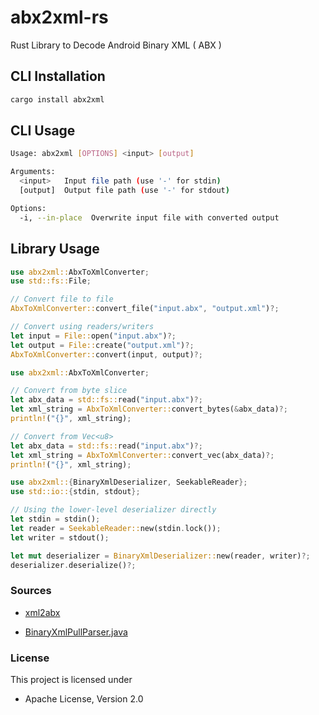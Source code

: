 # abx2xml-rs
Rust Library to Decode Android Binary XML ( ABX )


## CLI Installation
```bash
cargo install abx2xml
```

## CLI Usage
```bash
Usage: abx2xml [OPTIONS] <input> [output]

Arguments:
  <input>   Input file path (use '-' for stdin)
  [output]  Output file path (use '-' for stdout)

Options:
  -i, --in-place  Overwrite input file with converted output
```

## Library Usage

```rust
use abx2xml::AbxToXmlConverter;
use std::fs::File;

// Convert file to file
AbxToXmlConverter::convert_file("input.abx", "output.xml")?;

// Convert using readers/writers
let input = File::open("input.abx")?;
let output = File::create("output.xml")?;
AbxToXmlConverter::convert(input, output)?;
```


```rust
use abx2xml::AbxToXmlConverter;

// Convert from byte slice
let abx_data = std::fs::read("input.abx")?;
let xml_string = AbxToXmlConverter::convert_bytes(&abx_data)?;
println!("{}", xml_string);

// Convert from Vec<u8>
let abx_data = std::fs::read("input.abx")?;
let xml_string = AbxToXmlConverter::convert_vec(abx_data)?;
println!("{}", xml_string);
```

```rust
use abx2xml::{BinaryXmlDeserializer, SeekableReader};
use std::io::{stdin, stdout};

// Using the lower-level deserializer directly
let stdin = stdin();
let reader = SeekableReader::new(stdin.lock());
let writer = stdout();

let mut deserializer = BinaryXmlDeserializer::new(reader, writer)?;
deserializer.deserialize()?;
```

### Sources
- [xml2abx](https://github.com/rhythmcache/xml2abx-rs)

- [BinaryXmlPullParser.java](https://cs.android.com/android/platform/superproject/+/master:frameworks/base/core/java/com/android/internal/util/BinaryXmlPullParser.java;bpv=0)


### License
This project is licensed under
- Apache License, Version 2.0

